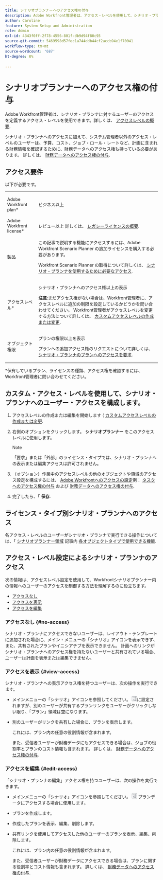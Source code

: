 ```yaml
---
title: シナリオプランナーへのアクセス権の付与
description: Adobe Workfront管理者は、アクセス・レベルを使用して、シナリオ・プランナへのユーザーのアクセスを定義できます。
author: Caroline
feature: System Setup and Administration
role: Admin
exl-id: 4343f0ff-2f78-4556-801f-db9d94f80c95
source-git-commit: 5469598d57fec1a744ddb44cf2accb94e1f70941
workflow-type: tm+mt
source-wordcount: '687'
ht-degree: 0%

---
```


# シナリオプランナーへのアクセス権の付与

Adobe Workfront管理者は、シナリオ・プランナに対するユーザーのアクセスを定義するアクセス・レベルを使用できます。詳しくは、 [アクセスレベルの概要](../../../administration-and-setup/add-users/access-levels-and-object-permissions/access-levels-overview.md).

シナリオ・プランナへのアクセスに加えて、システム管理者以外のアクセス・レベルのユーザーは、予算、コスト、ジョブ・ロール・レートなど、計画に含まれる財務情報を確認するために、財務データへのアクセス権も持っている必要があります。 詳しくは、 [財務データへのアクセス権の付与](../../../administration-and-setup/add-users/configure-and-grant-access/grant-access-financial.md).

## アクセス要件

以下が必要です。

<table style="table-layout:auto"> 
 <col> 
 <col> 
 <tbody> 
  <tr> 
   <td role="rowheader"> <p>Adobe Workfront plan*</p> </td> 
   <td>ビジネス以上</td> 
  </tr> 
  <tr> 
   <td role="rowheader">Adobe Workfront license*</td> 
   <td> <p>レビュー以上 詳しくは、 <a href="../../../administration-and-setup/add-users/access-levels-and-object-permissions/wf-licenses.md" class="MCXref xref" data-mc-variable-override="">レガシーライセンスの概要</a>.</p> </td> 
  </tr> 
  <tr> 
   <td role="rowheader">製品</td> 
   <td> <p>この記事で説明する機能にアクセスするには、Adobe Workfront Scenario Planner の追加ライセンスを購入する必要があります。</p> <p>Workfront Scenario Planner の取得について詳しくは、 <a href="../../../scenario-planner/access-needed-to-use-sp.md" class="MCXref xref" data-mc-variable-override="">シナリオ・プランナを使用するために必要なアクセス</a>. </p> </td> 
  </tr> 
  <tr> 
   <td role="rowheader">アクセスレベル*</td> 
   <td> <p>シナリオ・プランナへのアクセス権以上の表示</p> <p><b>注意</b>:まだアクセス権がない場合は、Workfront管理者に、アクセスレベルに追加の制限を設定しているかどうかを問い合わせてください。 Workfront管理者がアクセスレベルを変更する方法について詳しくは、 <a href="../../../administration-and-setup/add-users/configure-and-grant-access/create-modify-access-levels.md" class="MCXref xref" data-mc-variable-override="">カスタムアクセスレベルの作成または変更</a>.</p> </td> 
  </tr> 
  <tr data-mc-conditions=""> 
   <td role="rowheader"> <p>オブジェクト権限</p> </td> 
   <td> <p>プランの権限以上を表示</p> <p>プランへの追加アクセス権のリクエストについて詳しくは、 <a href="../../../scenario-planner/request-access-to-plan.md" class="MCXref xref" data-mc-variable-override="">シナリオ・プランナのプランへのアクセスを要求</a>.</p> </td> 
  </tr> 
 </tbody> 
</table>

&#42;保有しているプラン、ライセンスの種類、アクセス権を確認するには、Workfront管理者に問い合わせてください。

## カスタム・アクセス・レベルを使用して、シナリオ・プランナへのユーザー・アクセスを構成します。

1. アクセスレベルの作成または編集を開始します ( [カスタムアクセスレベルの作成または変更](../../../administration-and-setup/add-users/configure-and-grant-access/create-modify-access-levels.md).
1. 右側のオプションをクリックします。 **シナリオプランナー** をこのアクセスレベルに使用します。

   >[!NOTE]
   >
   >「要求」または「外部」のライセンス・タイプでは、シナリオ・プランナへの表示または編集アクセスは許可されません。

1. （オプション）作業中のアクセスレベルの他のオブジェクトや領域のアクセス設定を構成するには、 [Adobe Workfrontへのアクセスの設定](../../../administration-and-setup/add-users/configure-and-grant-access/configure-access.md)例： [タスクへのアクセス権の付与](../../../administration-and-setup/add-users/configure-and-grant-access/grant-access-tasks.md) および [財務データへのアクセス権の付与](../../../administration-and-setup/add-users/configure-and-grant-access/grant-access-financial.md).
1. 完了したら、「 **保存**.

## ライセンス・タイプ別シナリオ・プランナへのアクセス

各アクセス・レベルのユーザーがシナリオ・プランナで実行できる操作については、「 [シナリオプランナー領域](../../../administration-and-setup/add-users/access-levels-and-object-permissions/functionality-available-for-each-object-type.md#scenario) 記事内 [各オブジェクトタイプで使用できる機能](../../../administration-and-setup/add-users/access-levels-and-object-permissions/functionality-available-for-each-object-type.md).

## アクセス・レベル設定によるシナリオ・プランナのアクセス

次の情報は、アクセスレベル設定を使用して、Workfrontシナリオプランナー内の情報へのユーザーのアクセスを制御する方法を理解するのに役立ちます。

* [アクセスなし](#no-access)
* [アクセスを表示](#view-access)
* [アクセスを編集](#edit-access)

### アクセスなし {#no-access}

シナリオ・プランナにアクセスできないユーザーは、レイアウト・テンプレートに追加された場合に、メイン・メニューの「シナリオ」アイコンを表示できず、また、共有されたプランやイニシアチブを表示できません。 計画へのリンクがシナリオ・プランナへのアクセス権を持たないユーザーと共有されている場合、ユーザーは計画を表示または編集できません。

### アクセスを表示 {#view-access}

シナリオ・プランナへの表示アクセス権を持つユーザーは、次の操作を実行できます。

* メインメニューの「シナリオ」アイコンを参照してください。 ![](assets/esp-icon-in-main-menu.png)に設定されますが、別のユーザーが共有するプランリンクをユーザーがクリックしない限り、「プラン」領域は空になります。
* 別のユーザーがリンクを共有した場合に、プランを表示します。

   これには、プラン内の任意の役割情報が含まれます。

   また、受信者ユーザーが財務データにもアクセスできる場合は、ジョブの役割率とプランのコスト情報も含まれます。 詳しくは、 [財務データへのアクセス権の付与](../../../administration-and-setup/add-users/configure-and-grant-access/grant-access-financial.md).

### アクセスを編集 {#edit-access}

「シナリオ・プランナの編集」アクセス権を持つユーザーは、次の操作を実行できます。

* メインメニューの「シナリオ」アイコンを参照してください。 ![](assets/esp-icon-in-main-menu.png) プランデータにアクセスする場合に使用します。
* プランを作成します。
* 作成したプランを表示、編集、削除します。
* 共有リンクを使用してアクセスした他のユーザーのプランを表示、編集、削除します。

   これには、プラン内の任意の役割情報が含まれます。

   また、受信者ユーザーが財務データにアクセスできる場合は、プランに関する役割率とコスト情報も含まれます。 詳しくは、 [財務データへのアクセス権の付与](../../../administration-and-setup/add-users/configure-and-grant-access/grant-access-financial.md).
